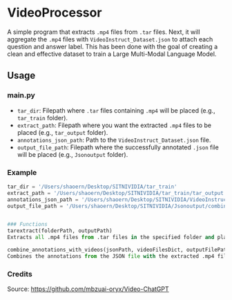 # VideoProcessor

A simple program that extracts `.mp4` files from `.tar` files. Next, it will aggregate the `.mp4` files with `VideoInstruct_Dataset.json` to attach each question and answer label. This has been done with the goal of creating a clean and effective dataset to train a Large Multi-Modal Language Model.

## Usage

### main.py

- `tar_dir`: Filepath where `.tar` files containing `.mp4` will be placed (e.g., `tar_train` folder).
- `extract_path`: Filepath where you want the extracted `.mp4` files to be placed (e.g., `tar_output` folder).
- `annotations_json_path`: Path to the `VideoInstruct_Dataset.json` file.
- `output_file_path`: Filepath where the successfully annotated `.json` file will be placed (e.g., `Jsonoutput` folder).

### Example

```python
tar_dir = '/Users/shaoern/Desktop/SITNIVIDIA/tar_train'
extract_path = '/Users/shaoern/Desktop/SITNIVIDIA/tar_train/tar_output'
annotations_json_path = '/Users/shaoern/Desktop/SITNIVIDIA/VideoInstruct_Dataset.json'
output_file_path = '/Users/shaoern/Desktop/SITNIVIDIA/Jsonoutput/combined_data.json'


### Functions
tarextract(folderPath, outputPath)
Extracts all .mp4 files from .tar files in the specified folder and places them in the output directory.

combine_annotations_with_videos(jsonPath, videoFilesDict, outputFilePath)
Combines the annotations from the JSON file with the extracted .mp4 files and outputs a new JSON file with the annotated data.
```

### Credits
Source: https://github.com/mbzuai-oryx/Video-ChatGPT